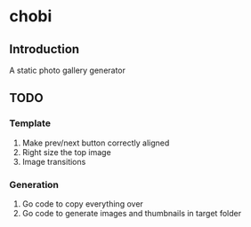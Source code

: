 # chobi 
## Introduction
A static photo gallery generator

## TODO
### Template
1. Make prev/next button correctly aligned
1. Right size the top image
1. Image transitions


### Generation
1. Go code to copy everything over
1. Go code to generate images and thumbnails in target folder